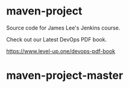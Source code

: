 # maven-project
Source code for James Lee's Jenkins course.

Check out our Latest DevOps PDF book.

https://www.level-up.one/devops-pdf-book
# maven-project-master
